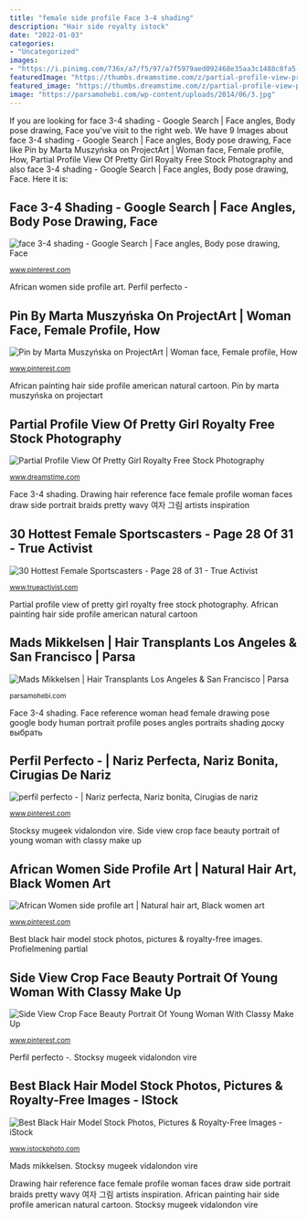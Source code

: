```yaml
---
title: "female side profile Face 3-4 shading"
description: "Hair side royalty istock"
date: "2022-01-03"
categories:
- "Uncategorized"
images:
- "https://i.pinimg.com/736x/a7/f5/97/a7f5979aed092468e35aa3c1488c8fa5--hair-reference-female-faces.jpg"
featuredImage: "https://thumbs.dreamstime.com/z/partial-profile-view-pretty-girl-part-face-young-isolated-white-background-32647237.jpg"
featured_image: "https://thumbs.dreamstime.com/z/partial-profile-view-pretty-girl-part-face-young-isolated-white-background-32647237.jpg"
image: "https://parsamohebi.com/wp-content/uploads/2014/06/3.jpg"
---
```


If you are looking for face 3-4 shading - Google Search | Face angles, Body pose drawing, Face you've visit to the right web. We have 9 Images about face 3-4 shading - Google Search | Face angles, Body pose drawing, Face like Pin by Marta Muszyńska on ProjectArt | Woman face, Female profile, How, Partial Profile View Of Pretty Girl Royalty Free Stock Photography and also face 3-4 shading - Google Search | Face angles, Body pose drawing, Face. Here it is:

## Face 3-4 Shading - Google Search | Face Angles, Body Pose Drawing, Face

![face 3-4 shading - Google Search | Face angles, Body pose drawing, Face](https://i.pinimg.com/736x/39/6d/1d/396d1d5523aaf751d558936410f3a40b--human-head-woman-face.jpg "Profielmening partial")

<small>www.pinterest.com</small>

African women side profile art. Perfil perfecto -

## Pin By Marta Muszyńska On ProjectArt | Woman Face, Female Profile, How

![Pin by Marta Muszyńska on ProjectArt | Woman face, Female profile, How](https://i.pinimg.com/736x/a7/f5/97/a7f5979aed092468e35aa3c1488c8fa5--hair-reference-female-faces.jpg "African women side profile art")

<small>www.pinterest.com</small>

African painting hair side profile american natural cartoon. Pin by marta muszyńska on projectart

## Partial Profile View Of Pretty Girl Royalty Free Stock Photography

![Partial Profile View Of Pretty Girl Royalty Free Stock Photography](https://thumbs.dreamstime.com/z/partial-profile-view-pretty-girl-part-face-young-isolated-white-background-32647237.jpg "Best black hair model stock photos, pictures &amp; royalty-free images")

<small>www.dreamstime.com</small>

Face 3-4 shading. Drawing hair reference face female profile woman faces draw side portrait braids pretty wavy 여자 그림 artists inspiration

## 30 Hottest Female Sportscasters - Page 28 Of 31 - True Activist

![30 Hottest Female Sportscasters - Page 28 of 31 - True Activist](https://s24990.pcdn.co/wp-content/uploads/2019/07/sh4657yc8ea11-682x1024.jpg "Pin by marta muszyńska on projectart")

<small>www.trueactivist.com</small>

Partial profile view of pretty girl royalty free stock photography. African painting hair side profile american natural cartoon

## Mads Mikkelsen | Hair Transplants Los Angeles &amp; San Francisco | Parsa

![Mads Mikkelsen | Hair Transplants Los Angeles &amp; San Francisco | Parsa](https://parsamohebi.com/wp-content/uploads/2014/06/3.jpg "African women side profile art")

<small>parsamohebi.com</small>

Face 3-4 shading. Face reference woman head female drawing pose google body human portrait profile poses angles portraits shading доску выбрать

## Perfil Perfecto - | Nariz Perfecta, Nariz Bonita, Cirugias De Nariz

![perfil perfecto - | Nariz perfecta, Nariz bonita, Cirugias de nariz](https://i.pinimg.com/736x/e7/45/b2/e745b26f5fc0a3bf50473b496c4c6b44.jpg "Perfil perfecto -")

<small>www.pinterest.com</small>

Stocksy mugeek vidalondon vire. Side view crop face beauty portrait of young woman with classy make up

## African Women Side Profile Art | Natural Hair Art, Black Women Art

![African Women side profile art | Natural hair art, Black women art](https://i.pinimg.com/736x/9e/2e/1a/9e2e1a8264d02e83238ad3ddf893739b--african-american-art-african-women.jpg "Profielmening partial")

<small>www.pinterest.com</small>

Best black hair model stock photos, pictures &amp; royalty-free images. Profielmening partial

## Side View Crop Face Beauty Portrait Of Young Woman With Classy Make Up

![Side View Crop Face Beauty Portrait Of Young Woman With Classy Make Up](https://i.pinimg.com/736x/a4/57/2b/a4572bbfaa11688d9fcbf6e6bd94a893.jpg "Face reference woman head female drawing pose google body human portrait profile poses angles portraits shading доску выбрать")

<small>www.pinterest.com</small>

Perfil perfecto -. Stocksy mugeek vidalondon vire

## Best Black Hair Model Stock Photos, Pictures &amp; Royalty-Free Images - IStock

![Best Black Hair Model Stock Photos, Pictures &amp; Royalty-Free Images - iStock](https://media.istockphoto.com/photos/side-view-of-fashion-black-model-picture-id108309805?k=6&amp;m=108309805&amp;s=612x612&amp;w=0&amp;h=7AJ714mnclw8klXBnl-7mJ_FYswR4yWTtkJwEaYKPH4= "Pin by marta muszyńska on projectart")

<small>www.istockphoto.com</small>

Mads mikkelsen. Stocksy mugeek vidalondon vire

Drawing hair reference face female profile woman faces draw side portrait braids pretty wavy 여자 그림 artists inspiration. African painting hair side profile american natural cartoon. Stocksy mugeek vidalondon vire
